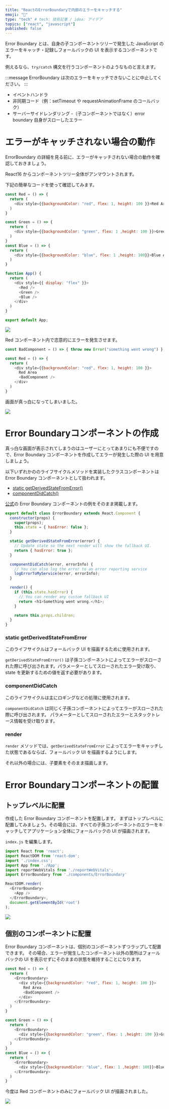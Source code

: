 ```yaml
---
title: "ReactのErrorBoundaryで内部のエラーをキャッチする"
emoji: "🧐"
type: "tech" # tech: 技術記事 / idea: アイデア
topics: ["react", "javascript"]
published: false
---
```


Error Boundary とは、自身の子コンポーネントツリーで発生した JavaScript のエラーをキャッチ・記録しフォールバックの UI を表示するコンポーネントです。

例えるなら、`try/catch` 構文を行うコンポーネントのようなものと言えます。

:::message
ErrorBoundary は次のエラーをキャッチできないことに中止してください。
:::

- イベントハンドラ
- 非同期コード（例：setTimeout や requestAnimationFrame のコールバック）
- サーバーサイドレンダリング
-（子コンポーネントではなく）error boundary 自身がスローしたエラー

# エラーがキャッチされない場合の動作

ErrorBoundary の詳細を見る前に、エラーがキャッチされない場合の動作を確認しておきましょう。

React16 からコンポーネントツリー全体がアンマウントされます。

下記の簡単なコードを使って確認してみます。

```js:App.js
const Red = () => {
  return (
    <div style={{backgroundColor: "red", flex: 1, height: 100 }}>Red Area</div>
  )
}

const Green = () => {
  return (
    <div style={{backgroundColor: "green", flex: 1 ,height: 100 }}>Green Area</div>
  )
}
const Blue = () => {
  return (
    <div style={{backgroundColor: "blue", flex: 1 ,height: 100}}>Blue Area</div>
  )
}

function App() {
  return (
    <div style={{ display: "flex" }}>
      <Red />
      <Green />
      <Blue />
    </div>
  )
}

export default App;
```

![](https://storage.googleapis.com/zenn-user-upload/c072208b5f8687e0008498cd.png)

Red コンポーネント内で恣意的にエラーを発生させます。

```js:App.js
const BadComponent = () => { throw new Error("something went wrong") }

const Red = () => {
  return (
    <div style={{backgroundColor: "red", flex: 1, height: 100 }}>
      Red Area
      <BadComponent />
    </div>
  )
}
```

画面が真っ白になってしまいました。

![](https://storage.googleapis.com/zenn-user-upload/1b60f680dd57f3adaf479aed.png)

# Error Boundaryコンポーネントの作成

真っ白な画面が表示されてしまうのはユーザーにとってあまりにも不便ですので、Error Boundary コンポーネントを作成してエラーが発生した際の UI を用意しましょう。

以下いずれかののライフサイクルメソッドを実装したクラスコンポーネントは Error Boundary コンポーネントとして扱われます。

- [static getDerivedStateFromError()](https://ja.reactjs.org/docs/react-component.html#static-getderivedstatefromerror)
- [componentDidCatch()]()

[公式](https://ja.reactjs.org/docs/error-boundaries.html)の Error Boundary コンポーネントの例をそのまま掲載します。

```js:App.js
export default class ErrorBoundary extends React.Component {
  constructor(props) {
    super(props);
    this.state = { hasError: false };
  }

  static getDerivedStateFromError(error) {
    // Update state so the next render will show the fallback UI.
    return { hasError: true };
  }

  componentDidCatch(error, errorInfo) {
    // You can also log the error to an error reporting service
    logErrorToMyService(error, errorInfo);
  }

  render() {
    if (this.state.hasError) {
      // You can render any custom fallback UI
      return <h1>Something went wrong.</h1>;
    }

    return this.props.children; 
  }
}
```

### static getDerivedStateFromError

このライフサイクルはフォールバック UI を描画するために使用されます。

`getDerivedStateFromError()` は子孫コンポーネントによってエラーがスローされた際に呼び出されます。パラメーターとしてスローされたエラー受け取り、state を更新するための値を返す必要があります。

### componentDidCatch

このライフサイクルは主にロギングなどの処理に使用されます。

`componentDidCatch` は同じく子孫コンポーネントによってエラーがスローされた際に呼び出されます。
パラメーターとしてスローされたエラーとスタックトレース情報を受け取ります。

### render

`render` メソッドでは、`getDerivedStateFromError` によってエラーをキャッチした状態であるならば、フォールバック UI を描画するようにします。

それ以外の場合には、子要素をそのまま描画します。

# Error Boundaryコンポーネントの配置

## トップレベルに配置

作成した Error Boundary コンポーネントを配置します。
まずはトップレベルに配置してみましょう。その場合には、すべての子孫コンポーネントのエラーをキャッチしてアプリケーション全体にフォールバックの UI が描画されます。

`index.js` を編集します。

```js:index.js
import React from 'react';
import ReactDOM from 'react-dom';
import './index.css';
import App from './App';
import reportWebVitals from './reportWebVitals';
import ErrorBoundary from './components/ErrorBoundary'

ReactDOM.render(
  <ErrorBoundary>
    <App />
  </ErrorBoundary>,
  document.getElementById('root')
);
```

![](https://storage.googleapis.com/zenn-user-upload/139ba7a489a859ae9ab7c5d9.png)

## 個別のコンポーネントに配置

Error Boundary コンポーネントは、個別のコンポーネントずつラップして配置できます。
その場合、エラーが発生したコンポーネント以外の箇所はフォールバックの UI を表示せずにそのままの状態を維持することになります。

```js:App.js
const Red = () => {
  return (
    <ErrorBoundary>
      <div style={{backgroundColor: "red", flex: 1, height: 100 }}>
        Red Area
        <BadComponent />
      </div>
    </ErrorBoundary>
  )
}

const Green = () => {
  return (
    <ErrorBoundary>
      <div style={{backgroundColor: "green", flex: 1 ,height: 100 }}>Green Area</div>
    </ErrorBoundary>
  )
}
const Blue = () => {
  return (
    <ErrorBoundary>
      <div style={{backgroundColor: "blue", flex: 1 ,height: 100}}>Blue Area</div>
    </ErrorBoundary>
  )
}
```

今度は Red コンポーネントのみにフォールバック UI が描画されました。

![](https://storage.googleapis.com/zenn-user-upload/40306cc62d46201557d388a2.png)